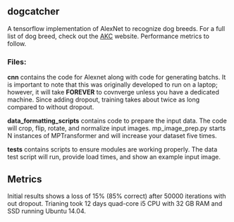 ## dogcatcher

A tensorflow implementation of AlexNet to recognize dog breeds. For a full
list of dog breed, check out the [AKC](www.akc.org) website. Performance metrics to follow.

### Files:

**cnn** contains the code for Alexnet along with code for generating batchs. It is important to note that this was originally developed to run on a laptop; however, it will take **FOREVER** to covnverge unless you have a dedicated machine. Since adding dropout, training takes about twice as long compared to without dropout.

**data_formatting_scripts** contains code to prepare the input data. The code will crop, flip, rotate, and normalize input images. mp_image_prep.py starts N instances of MPTransformer and will increase your dataset five times. 

**tests** contains scripts to ensure modules are working properly. The data test script will run, provide load times, and show an example input image. 

## Metrics

Initial results shows a loss of 15% (85% correct) after 50000 iterations with out dropout. Trianing took 12 days quad-core i5 CPU with 32 GB RAM and SSD running Ubuntu 14.04.
